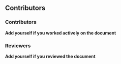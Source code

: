 ## Contributors

### Contributors

**Add yourself if you worked actively on the document**

### Reviewers

**Add yourself if you reviewed the document**
